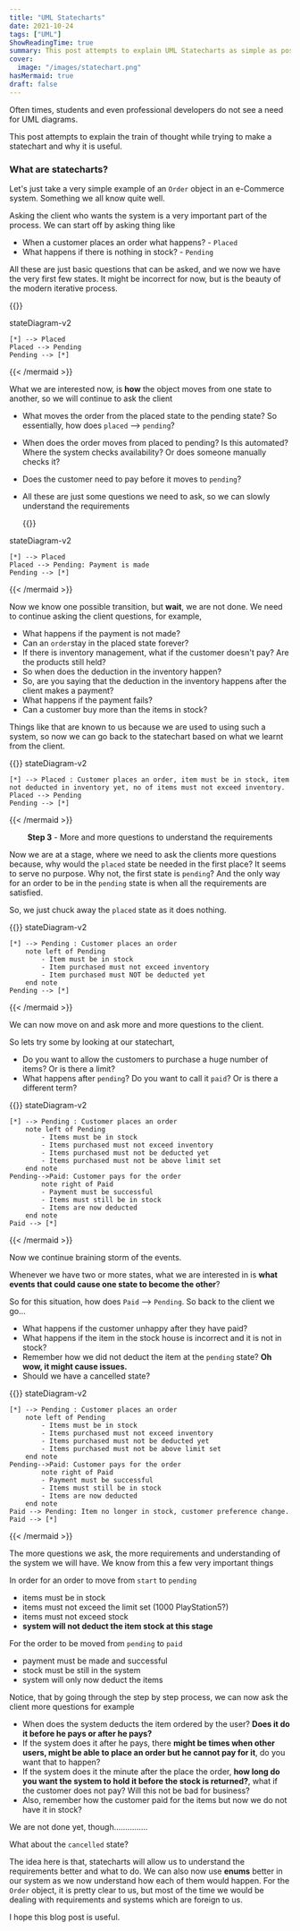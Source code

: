 ```yaml
---
title: "UML Statecharts"
date: 2021-10-24
tags: ["UML"]
ShowReadingTime: true
summary: This post attempts to explain UML Statecharts as simple as possible.
cover:
  image: "/images/statechart.png"
hasMermaid: true
draft: false
---
```


Often times, students and even professional developers do not see a need for UML diagrams.

This post attempts to explain the train of thought while trying to make a statechart and why it is useful.

### What are statecharts?

Let's just take a very simple example of an ``Order`` object in an e-Commerce system. Something we all know quite well.

Asking the client who wants the system is a very important part of the process. We can start off by asking thing like

- When a customer places an order what happens? - ``Placed``
- What happens if there is nothing in stock? - ``Pending``

All these are just basic questions that can be asked, and we now we have the very first few states. It might be incorrect for now, but is the beauty of the modern iterative process.

{{<mermaid align="center">}}

stateDiagram-v2

    [*] --> Placed
    Placed --> Pending
    Pending --> [*]

{{< /mermaid >}}


What we are interested now, is <strong>how</strong> the object moves from one state to another, so we will continue to ask the client

- What moves the order from the placed state to the pending state? So essentially, how does ``placed`` --> ``pending``?
- When does the order moves from placed to pending? Is this automated? Where the system checks availability? Or does someone manually checks it?
- Does the customer need to pay before it moves to ``pending``? 
- All these are just some questions we need to ask, so we can slowly understand the requirements
  
  {{<mermaid align="center">}}

stateDiagram-v2

    [*] --> Placed
    Placed --> Pending: Payment is made
    Pending --> [*]

{{< /mermaid >}}


Now we know one possible transition, but **wait**, we are not done. We need to continue asking the client questions, for example,

- What happens if the payment is not made?
- Can an ``order``stay in the placed state forever?
- If there is inventory management, what if the customer doesn't pay? Are the products still held?
- So when does the deduction in the inventory happen? 
- So, are you saying that the deduction in the inventory happens after the client makes a payment?
- What happens if the payment fails?
- Can a customer buy more than the items in stock?

Things like that are known to us because we are used to using such a system, so now we can go back to the statechart based on what we learnt from the client.

{{<mermaid align="center">}}
stateDiagram-v2

    [*] --> Placed : Customer places an order, item must be in stock, item not deducted in inventory yet, no of items must not exceed inventory.
    Placed --> Pending
    Pending --> [*]

{{< /mermaid >}}

<p align="center"><strong>Step 3</strong> - More and more questions to understand the requirements</p>

Now we are at a stage, where we need to ask the clients more questions because, why would the ``placed`` state be needed in the first place? It seems to serve no purpose.
Why not, the first state is ``pending``? And the only way for an order to be in the ``pending`` state is when all the requirements are satisfied.

So, we just chuck away the ``placed`` state as it does nothing.

{{<mermaid align="center">}}
stateDiagram-v2

    [*] --> Pending : Customer places an order
        note left of Pending
            - Item must be in stock
            - Item purchased must not exceed inventory
            - Item purchased must NOT be deducted yet
        end note
    Pending --> [*]

{{< /mermaid >}}

We can now move on and ask more and more questions to the client.

So lets try some by looking at our statechart, 
- Do you want to allow the customers to purchase a huge number of items? Or is there a limit?
- What happens after ``pending``? Do you want to call it ``paid``? Or is there a different term?

{{<mermaid align="center">}}
stateDiagram-v2

    [*] --> Pending : Customer places an order
        note left of Pending
            - Items must be in stock
            - Items purchased must not exceed inventory
            - Items purchased must not be deducted yet
            - Items purchased must not be above limit set
        end note
    Pending-->Paid: Customer pays for the order
            note right of Paid
            - Payment must be successful
            - Items must still be in stock
            - Items are now deducted
        end note
    Paid --> [*]

{{< /mermaid >}}

Now we continue braining storm of the events.

Whenever we have two or more states, what we are interested in is **what events that could cause one state to become the other**?

So for this situation, how does ``Paid`` --> ``Pending``. So back to the client we go...

- What happens if the customer unhappy after they have paid?
- What happens if the item in the stock house is incorrect and it is not in stock?
- Remember how we did not deduct the item at the ``pending`` state? **Oh wow, it might cause issues.**
- Should we have a cancelled state? 

{{<mermaid align="center">}}
stateDiagram-v2

    [*] --> Pending : Customer places an order
        note left of Pending
            - Items must be in stock
            - Items purchased must not exceed inventory
            - Items purchased must not be deducted yet
            - Items purchased must not be above limit set
        end note
    Pending-->Paid: Customer pays for the order
            note right of Paid
            - Payment must be successful
            - Items must still be in stock
            - Items are now deducted
        end note
    Paid --> Pending: Item no longer in stock, customer preference change.
    Paid --> [*]

{{< /mermaid >}}

The more questions we ask, the more requirements and understanding of the system we will have. We know from this a few very important things

In order for an order to move from ``start`` to ``pending``
- items must be in stock
- items must not exceed the limit set (1000 PlayStation5?)
- items must not exceed stock
- **system will not deduct the item stock at this stage**

For the order to be moved from ``pending`` to ``paid``
- payment must be made and successful
- stock must be still in the system
- system will only now deduct the items


Notice, that by going through the step by step process, we can now ask the client more questions for example

- When does the system deducts the item ordered by the user? **Does it do it before he pays or after he pays?**
- If the system does it after he pays, there **might be times when other users, might be able to place an order but he cannot pay for it**, do you want that to happen?
- If the system does it the minute after the place the order, **how long do you want the system to hold it before the stock is returned?**, what if the customer does not pay?
 Will this not be bad for business?
- Also, remember how the customer paid for the items but now we do not have it in stock?

We are not done yet, though...............

What about the ``cancelled`` state?

The idea here is that, statecharts will allow us to understand the requirements better and what to do. We can also now use **enums** better in our system as we now understand how each of them would happen. For the ``Order`` object, it is pretty clear to us, but most of the time we would be dealing with requirements and systems which are foreign to us.

I hope this blog post is useful.